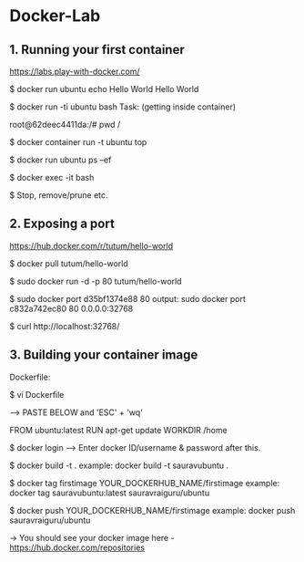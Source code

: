 # Docker-Lab

## 1. Running your first container 
https://labs.play-with-docker.com/

$ docker run ubuntu echo Hello World
Hello World

$ docker run -ti ubuntu bash 
Task: (getting inside container)

root@62deec4411da:/# pwd
/

$ docker container run -t ubuntu top

$ docker run ubuntu ps –ef

$ docker exec -it <mycontainerID> bash

$ Stop, remove/prune etc.



## 2. Exposing a port 
https://hub.docker.com/r/tutum/hello-world

$ docker pull tutum/hello-world

$ sudo docker run -d -p 80 tutum/hello-world

$ sudo docker port d35bf1374e88 80
output: sudo docker port c832a742ec80 80
0.0.0.0:32768

$ curl http://localhost:32768/

## 3. Building your container image 

Dockerfile:

$ vi Dockerfile

--> PASTE BELOW and 'ESC' + 'wq'

FROM ubuntu:latest
RUN apt-get update
WORKDIR /home


$ docker login
--> Enter docker ID/username & password after this.

$ docker build -t <imagename> .
example: docker build -t sauravubuntu .

$ docker tag firstimage YOUR_DOCKERHUB_NAME/firstimage
example: docker tag sauravubuntu:latest sauravraiguru/ubuntu

$ docker push YOUR_DOCKERHUB_NAME/firstimage
example: docker push sauravraiguru/ubuntu

-> You should see your docker image here - https://hub.docker.com/repositories
